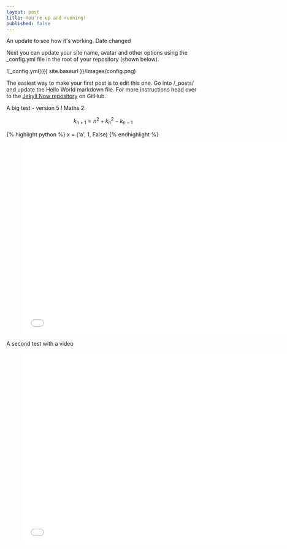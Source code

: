 ```yaml
---
layout: post
title: You're up and running!
published: false
---
```


An update to see how it's working. Date changed

<!-- Here is a doc to test how downloading works: [the file]({{ site.url }}/downloads/test2.pdf){:target="_blank"}. -->

Next you can update your site name, avatar and other options using the _config.yml file in the root of your repository (shown below).

![_config.yml]({{ site.baseurl }}/images/config.png)

The easiest way to make your first post is to edit this one. Go into /_posts/ and update the Hello World markdown file. For more instructions head over to the [Jekyll Now repository](https://github.com/barryclark/jekyll-now) on GitHub.

A big test - version 5 !
Maths 2: 

$$k_{n+1} = n^2 + k_n^2 - k_{n-1}$$

{% highlight python %}
x = ('a', 1, False)
{% endhighlight %}

<figure class="video_container">
  <iframe src="../downloads/graph_test1.html" frameborder="0" width="725" height="500"> </iframe>
</figure>

A second test with a video

<figure class="video_container">
  <iframe src="../downloads/test_video.mp4" frameborder="0" width="725" height="500"> </iframe>
</figure>